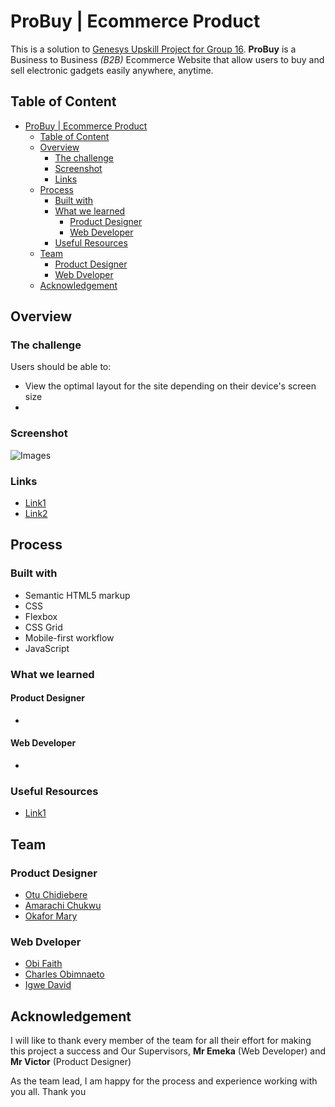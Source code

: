 # ProBuy | Ecommerce Product

This is a solution to [Genesys Upskill Project for Group 16](). **ProBuy** is a Business to Business *(B2B)* Ecommerce Website that allow users to buy and sell electronic gadgets easily anywhere, anytime.

## Table of Content
- [ProBuy | Ecommerce Product](#probuy--ecommerce-product)
  - [Table of Content](#table-of-content)
  - [Overview](#overview)
    - [The challenge](#the-challenge)
    - [Screenshot](#screenshot)
    - [Links](#links)
  - [Process](#process)
    - [Built with](#built-with)
    - [What we learned](#what-we-learned)
      - [Product Designer](#product-designer)
      - [Web Developer](#web-developer)
    - [Useful Resources](#useful-resources)
  - [Team](#team)
    - [Product Designer](#product-designer-1)
    - [Web Dveloper](#web-dveloper)
  - [Acknowledgement](#acknowledgement)

## Overview

### The challenge 
Users should be able to:

- View the optimal layout for the site depending on their device's screen size
- 

### Screenshot
  ![Images]()

### Links
- [Link1]()
- [Link2]()

## Process

### Built with
- Semantic HTML5 markup
- CSS
- Flexbox
- CSS Grid
- Mobile-first workflow
- JavaScript

### What we learned

#### Product Designer
- 

#### Web Developer
- 

### Useful Resources
- [Link1]()

## Team 

### Product Designer
- [Otu Chidiebere]()
- [Amarachi Chukwu]()
- [Okafor Mary]()
  
### Web Dveloper
- [Obi Faith]()
- [Charles Obimnaeto]()
- [Igwe David]()

## Acknowledgement

I will like to thank every member of the team for all their effort for making this project a success and Our Supervisors, **Mr Emeka** (Web Developer) and **Mr Victor** (Product Designer)

As the team lead, I am happy for the process and experience working with you all. Thank you